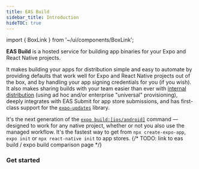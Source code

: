 ```yaml
---
title: EAS Build
sidebar_title: Introduction
hideTOC: true
---
```


import { BoxLink } from '~/ui/components/BoxLink';

**EAS Build** is a hosted service for building app binaries for your Expo and React Native projects.

It makes building your apps for distribution simple and easy to automate by providing defaults that work well for Expo and React Native projects out of the box, and by handling your app signing credentials for you (if you wish). It also makes sharing builds with your team easier than ever with [internal distribution](internal-distribution.md) (using ad hoc and/or enterprise "universal" provisioning), deeply integrates with EAS Submit for app store submissions, and has first-class support for the [`expo-updates`](updates.md) library.

It's the next generation of the [`expo build:[ios/android]`](/distribution/building-standalone-apps.md) command &mdash; designed to work for any native project, whether or not you also use the managed workflow. It's the fastest way to get from `npx create-expo-app`, `expo init` or `npx react-native init` to app stores. {/* TODO: link to eas build / expo build comparison page */}

### Get started

<BoxLink title="Creating your first build" description="It should only take a few minutes in total to get up and running for iOS and/or Android." href="/build/setup" />

<BoxLink title="Share your apps with internal testers" description="EAS Build can help share preview builds of your app with a single URL." href="/build/internal-distribution" />

<BoxLink title="Automate submissions" description="Learn how you can have the service take your successful builds and handle uploading them to app stores for you automatically." href="/build/automating-submissions" />

<BoxLink title="App version management" description="Automate version bumps so you never have to think about them again." href="/build-reference/app-versions" />

<BoxLink title="Learning about the limitations" description="EAS Build is a new and rapidly evolving, so we recommend getting familiar with the current limitations." href="/build-reference/limitations" />
